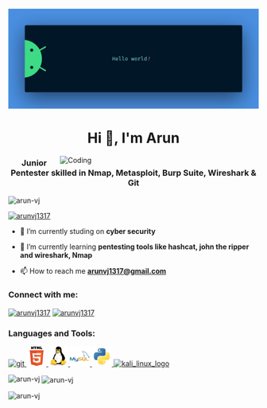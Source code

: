 ![MasterHead](https://raw.githubusercontent.com/ahmadhassan7/ahmadhassan7/master/resources/banner.png)
<h1 align="center">Hi 👋, I'm Arun</h1>
<img align="right" alt="Coding" width="400" src="https://user-images.githubusercontent.com/58518192/87162442-bf3e8180-c2e7-11ea-9f2a-53a50306b7ce.gif">
<h3 align="center">Junior Pentester skilled in Nmap, Metasploit, Burp Suite, Wireshark & Git</h3>

<p align="left"> <img src="https://komarev.com/ghpvc/?username=arun-vj&label=Profile%20views&color=0e75b6&style=flat" alt="arun-vj" /> </p>

<p align="left"> <a href="https://twitter.com/arunvj1317" target="blank"><img src="https://img.shields.io/twitter/follow/arunvj1317?logo=twitter&style=for-the-badge" alt="arunvj1317" /></a> </p>

- 🔭 I’m currently studing on **cyber security**

- 🌱 I’m currently learning **pentesting tools like hashcat, john the ripper and wireshark, Nmap**

- 📫 How to reach me **arunvj1317@gmail.com**

<h3 align="left">Connect with me:</h3>
<p align="left">
<a href="https://twitter.com/arunvj1317" target="blank"><img align="center" src="https://raw.githubusercontent.com/rahuldkjain/github-profile-readme-generator/master/src/images/icons/Social/twitter.svg" alt="arunvj1317" height="30" width="40" /></a>
<a href="https://instagram.com/arunvj1317" target="blank"><img align="center" src="https://raw.githubusercontent.com/rahuldkjain/github-profile-readme-generator/master/src/images/icons/Social/instagram.svg" alt="arunvj1317" height="30" width="40" /></a>
</p>

<h3 align="left">Languages and Tools:</h3>
<p align="left"> <a href="https://git-scm.com/" target="_blank" rel="noreferrer"> <img src="https://www.vectorlogo.zone/logos/git-scm/git-scm-icon.svg" alt="git" width="40" height="40"/> </a> <a href="https://www.w3.org/html/" target="_blank" rel="noreferrer"> <img src="https://raw.githubusercontent.com/devicons/devicon/master/icons/html5/html5-original-wordmark.svg" alt="html5" width="40" height="40"/> </a> <a href="https://www.linux.org/" target="_blank" rel="noreferrer"> <img src="https://raw.githubusercontent.com/devicons/devicon/master/icons/linux/linux-original.svg" alt="linux" width="40" height="40"/> </a> <a href="https://www.mysql.com/" target="_blank" rel="noreferrer"> <img src="https://raw.githubusercontent.com/devicons/devicon/master/icons/mysql/mysql-original-wordmark.svg" alt="mysql" width="40" height="40"/> </a> <a href="https://www.python.org" target="_blank" rel="noreferrer"> <img src="https://raw.githubusercontent.com/devicons/devicon/master/icons/python/python-original.svg" alt="python" width="40" height="40"/> </a> <a href="https://upload.vectorlogo.zone/logos/kali/images/f66fec5d-3e29-4d98-8eb5-496f9467792e.svg" target="_blank" rel="noreferrer"> <img src="https://upload.vectorlogo.zone/logos/kali/images/f66fec5d-3e29-4d98-8eb5-496f9467792e.svg" alt="kali_linux_logo" width="40" height="40"/> </a> </p>

<p><img align="left" src="https://github-readme-stats.vercel.app/api/top-langs?username=arun-vj&show_icons=true&locale=en&layout=compact" alt="arun-vj" /></p>

<p>&nbsp;<img align="center" src="https://github-readme-stats.vercel.app/api?username=arun-vj&show_icons=true&locale=en" alt="arun-vj" /></p>

<p><img align="center" src="https://github-readme-streak-stats.herokuapp.com/?user=arun-vj&" alt="arun-vj" /></p>
